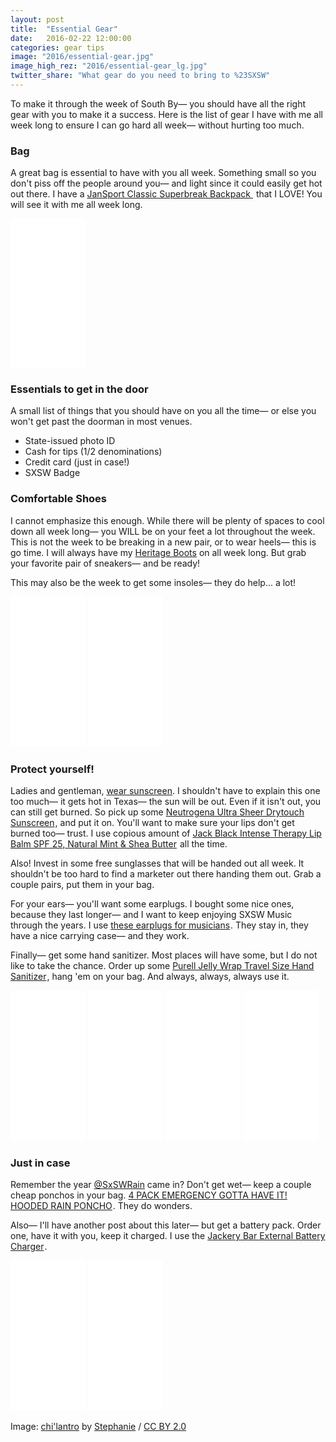 ```yaml
---
layout: post
title:  "Essential Gear"
date:   2016-02-22 12:00:00
categories: gear tips
image: "2016/essential-gear.jpg"
image_high_rez: "2016/essential-gear_lg.jpg"
twitter_share: "What gear do you need to bring to %23SXSW"
---
```


To make it through the week of South By— you should have all the right gear with you to make it a success. Here is the list of gear I have with me all week long to ensure I can go hard all week— without hurting too much.

### Bag

A great bag is essential to have with you all week. Something small so you don't piss off the people around you— and light since it could easily get hot out there. I have a <a rel="nofollow" href="http://www.amazon.com/gp/product/B00URB5ENU/ref=as_li_tl?ie=UTF8&camp=1789&creative=9325&creativeASIN=B00URB5ENU&linkCode=as2&tag=sxdrinks-20&linkId=K6QPQPMLZ47YCRBG">JanSport Classic Superbreak Backpack </a><img src="http://ir-na.amazon-adsystem.com/e/ir?t=sxdrinks-20&l=as2&o=1&a=B00URB5ENU" width="1" height="1" border="0" alt="" style="border:none !important; margin:0px !important;" /> that I LOVE! You will see it with me all week long.

<iframe style="width:120px;height:240px;" marginwidth="0" marginheight="0" scrolling="no" frameborder="0" src="//ws-na.amazon-adsystem.com/widgets/q?ServiceVersion=20070822&OneJS=1&Operation=GetAdHtml&MarketPlace=US&source=ac&ref=qf_sp_asin_til&ad_type=product_link&tracking_id=sxdrinks-20&marketplace=amazon&region=US&placement=B00URB5ENU&asins=B00URB5ENU&linkId=FWHNESLJMPNILI6A&show_border=true&link_opens_in_new_window=true">
</iframe>

### Essentials to get in the door

A small list of things that you should have on you all the time— or else you won't get past the doorman in most venues.

* State-issued photo ID
* Cash for tips ($1/$2 denominations)
* Credit card (just in case!)
* SXSW Badge

### Comfortable Shoes

I cannot emphasize this enough. While there will be plenty of spaces to cool down all week long— you WILL be on your feet a lot throughout the week. This is not the week to be breaking in a new pair, or to wear heels— this is go time. I will always have my [Heritage Boots](http://heritageboot.com/) on all week long. But grab your favorite pair of sneakers— and be ready!

This may also be the week to get some insoles— they do help... a lot!

<iframe style="width:120px;height:240px;" marginwidth="0" marginheight="0" scrolling="no" frameborder="0" src="//ws-na.amazon-adsystem.com/widgets/q?ServiceVersion=20070822&OneJS=1&Operation=GetAdHtml&MarketPlace=US&source=ac&ref=qf_sp_asin_til&ad_type=product_link&tracking_id=sxdrinks-20&marketplace=amazon&region=US&placement=B0009EIMW0&asins=B0009EIMW0&linkId=FSD3NCFXVWFDYHXW&show_border=true&link_opens_in_new_window=true">
</iframe>

<iframe style="width:120px;height:240px;" marginwidth="0" marginheight="0" scrolling="no" frameborder="0" src="//ws-na.amazon-adsystem.com/widgets/q?ServiceVersion=20070822&OneJS=1&Operation=GetAdHtml&MarketPlace=US&source=ac&ref=qf_sp_asin_til&ad_type=product_link&tracking_id=sxdrinks-20&marketplace=amazon&region=US&placement=B001EPQ2DO&asins=B001EPQ2DO&linkId=RYVLUVDF5JZEF3YD&show_border=true&link_opens_in_new_window=true">
</iframe>


### Protect yourself!

Ladies and gentleman, [wear sunscreen](https://www.youtube.com/watch?v=sTJ7AzBIJoI). I shouldn't have to explain this one too much— it gets hot in Texas— the sun will be out. Even if it isn't out, you can still get burned. So pick up some <a rel="nofollow" href="http://www.amazon.com/gp/product/B004D2DR0Q/ref=as_li_tl?ie=UTF8&camp=1789&creative=9325&creativeASIN=B004D2DR0Q&linkCode=as2&tag=sxdrinks-20&linkId=K5KFWVMEWQHIPVK3">Neutrogena Ultra Sheer Drytouch Sunscreen</a><img src="http://ir-na.amazon-adsystem.com/e/ir?t=sxdrinks-20&l=as2&o=1&a=B004D2DR0Q" width="1" height="1" border="0" alt="" style="border:none !important; margin:0px !important;" />, and put it on. You'll want to make sure your lips don't get burned too— trust. I use copious amount of <a rel="nofollow" href="http://www.amazon.com/gp/product/B000MIH34Q/ref=as_li_tl?ie=UTF8&camp=1789&creative=9325&creativeASIN=B000MIH34Q&linkCode=as2&tag=sxdrinks-20&linkId=RSJDTPEP6XAWROEG">Jack Black Intense Therapy Lip Balm SPF 25, Natural Mint & Shea Butter</a><img src="http://ir-na.amazon-adsystem.com/e/ir?t=sxdrinks-20&l=as2&o=1&a=B000MIH34Q" width="1" height="1" border="0" alt="" style="border:none !important; margin:0px !important;" /> all the time.

Also! Invest in some free sunglasses that will be handed out all week. It shouldn't be too hard to find a marketer out there handing them out. Grab a couple pairs, put them in your bag.

For your ears— you'll want some earplugs. I bought some nice ones, because they last longer— and I want to keep enjoying SXSW Music through the years. I use <a rel="nofollow" href="http://www.amazon.com/gp/product/B013H8FUVA/ref=as_li_tl?ie=UTF8&camp=1789&creative=9325&creativeASIN=B013H8FUVA&linkCode=as2&tag=sxdrinks-20&linkId=OGAOOOOFKAO2SPM3">these earplugs for musicians</a><img src="http://ir-na.amazon-adsystem.com/e/ir?t=sxdrinks-20&l=as2&o=1&a=B013H8FUVA" width="1" height="1" border="0" alt="" style="border:none !important; margin:0px !important;" />. They stay in, they have a nice carrying case— and they work.

Finally— get some hand sanitizer. Most places will have some, but I do not like to take the chance. Order up some <a rel="nofollow" href="http://www.amazon.com/gp/product/B00MAN18MO/ref=as_li_tl?ie=UTF8&camp=1789&creative=9325&creativeASIN=B00MAN18MO&linkCode=as2&tag=sxdrinks-20&linkId=F26V5H7XGT3ZV64T">Purell Jelly Wrap Travel Size Hand Sanitizer</a><img src="http://ir-na.amazon-adsystem.com/e/ir?t=sxdrinks-20&l=as2&o=1&a=B00MAN18MO" width="1" height="1" border="0" alt="" style="border:none !important; margin:0px !important;" />, hang 'em on your bag. And always, always, always use it.

<iframe style="width:120px;height:240px;" marginwidth="0" marginheight="0" scrolling="no" frameborder="0" src="//ws-na.amazon-adsystem.com/widgets/q?ServiceVersion=20070822&OneJS=1&Operation=GetAdHtml&MarketPlace=US&source=ac&ref=qf_sp_asin_til&ad_type=product_link&tracking_id=sxdrinks-20&marketplace=amazon&region=US&placement=B004D2DR0Q&asins=B004D2DR0Q&linkId=6I3RA6MQBIABEHTR&show_border=true&link_opens_in_new_window=true">
</iframe>

<iframe style="width:120px;height:240px;" marginwidth="0" marginheight="0" scrolling="no" frameborder="0" src="//ws-na.amazon-adsystem.com/widgets/q?ServiceVersion=20070822&OneJS=1&Operation=GetAdHtml&MarketPlace=US&source=ac&ref=qf_sp_asin_til&ad_type=product_link&tracking_id=sxdrinks-20&marketplace=amazon&region=US&placement=B000MIH34Q&asins=B000MIH34Q&linkId=ZHSUUPMU6ZNS5H4J&show_border=true&link_opens_in_new_window=true">
</iframe>

<iframe style="width:120px;height:240px;" marginwidth="0" marginheight="0" scrolling="no" frameborder="0" src="//ws-na.amazon-adsystem.com/widgets/q?ServiceVersion=20070822&OneJS=1&Operation=GetAdHtml&MarketPlace=US&source=ac&ref=qf_sp_asin_til&ad_type=product_link&tracking_id=sxdrinks-20&marketplace=amazon&region=US&placement=B013H8FUVA&asins=B013H8FUVA&linkId=7XJSJROE3N6ZHVXS&show_border=true&link_opens_in_new_window=true">
</iframe>

<iframe style="width:120px;height:240px;" marginwidth="0" marginheight="0" scrolling="no" frameborder="0" src="//ws-na.amazon-adsystem.com/widgets/q?ServiceVersion=20070822&OneJS=1&Operation=GetAdHtml&MarketPlace=US&source=ac&ref=qf_sp_asin_til&ad_type=product_link&tracking_id=sxdrinks-20&marketplace=amazon&region=US&placement=B00MAN18MO&asins=B00MAN18MO&linkId=4IRWYJU2PC2FYTRO&show_border=true&link_opens_in_new_window=true">
</iframe>

### Just in case

Remember the year [@SxSWRain](https://twitter.com/SxSWRain) came in? Don't get wet— keep a couple cheap ponchos in your bag. <a rel="nofollow" href="http://www.amazon.com/gp/product/B002OD9L0Q/ref=as_li_tl?ie=UTF8&camp=1789&creative=9325&creativeASIN=B002OD9L0Q&linkCode=as2&tag=sxdrinks-20&linkId=6QS42DC7M43NQZZ7">4 PACK EMERGENCY GOTTA HAVE IT! HOODED RAIN PONCHO</a><img src="http://ir-na.amazon-adsystem.com/e/ir?t=sxdrinks-20&l=as2&o=1&a=B002OD9L0Q" width="1" height="1" border="0" alt="" style="border:none !important; margin:0px !important;" />. They do wonders.

Also— I'll have another post about this later— but get a battery pack. Order one, have it with you, keep it charged. I use the <a rel="nofollow" href="http://www.amazon.com/gp/product/B00DTXA578/ref=as_li_tl?ie=UTF8&camp=1789&creative=9325&creativeASIN=B00DTXA578&linkCode=as2&tag=sxdrinks-20&linkId=5PMUM6BA4EG5I424">Jackery Bar External Battery Charger</a><img src="http://ir-na.amazon-adsystem.com/e/ir?t=sxdrinks-20&l=as2&o=1&a=B00DTXA578" width="1" height="1" border="0" alt="" style="border:none !important; margin:0px !important;" />.

<iframe style="width:120px;height:240px;" marginwidth="0" marginheight="0" scrolling="no" frameborder="0" src="//ws-na.amazon-adsystem.com/widgets/q?ServiceVersion=20070822&OneJS=1&Operation=GetAdHtml&MarketPlace=US&source=ac&ref=qf_sp_asin_til&ad_type=product_link&tracking_id=sxdrinks-20&marketplace=amazon&region=US&placement=B002OD9L0Q&asins=B002OD9L0Q&linkId=ZXE5DEU2YXYMXDBJ&show_border=true&link_opens_in_new_window=true">
</iframe>

<iframe style="width:120px;height:240px;" marginwidth="0" marginheight="0" scrolling="no" frameborder="0" src="//ws-na.amazon-adsystem.com/widgets/q?ServiceVersion=20070822&OneJS=1&Operation=GetAdHtml&MarketPlace=US&source=ac&ref=qf_sp_asin_til&ad_type=product_link&tracking_id=sxdrinks-20&marketplace=amazon&region=US&placement=B00DTXA578&asins=B00DTXA578&linkId=E5BYFHUZWHA5HFDX&show_border=true&link_opens_in_new_window=true">
</iframe>

<br>

Image: <a href="https://www.flickr.com/photos/sbogdanich/10039317743/" target="\_blank">chi'lantro</a> by <a href="https://www.flickr.com/photos/sbogdanich/" target="\_blank">Stephanie</a> / <a href="https://creativecommons.org/licenses/by/2.0/" target="\_blank">CC BY 2.0</a>
